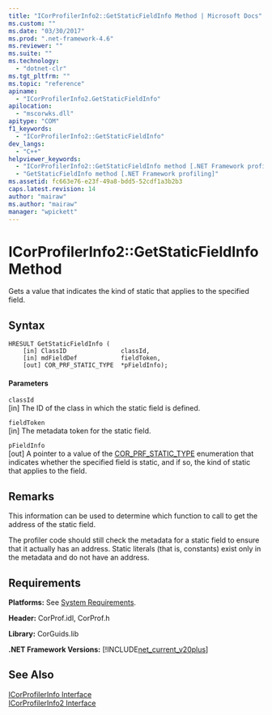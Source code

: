 ```yaml
---
title: "ICorProfilerInfo2::GetStaticFieldInfo Method | Microsoft Docs"
ms.custom: ""
ms.date: "03/30/2017"
ms.prod: ".net-framework-4.6"
ms.reviewer: ""
ms.suite: ""
ms.technology: 
  - "dotnet-clr"
ms.tgt_pltfrm: ""
ms.topic: "reference"
apiname: 
  - "ICorProfilerInfo2.GetStaticFieldInfo"
apilocation: 
  - "mscorwks.dll"
apitype: "COM"
f1_keywords: 
  - "ICorProfilerInfo2::GetStaticFieldInfo"
dev_langs: 
  - "C++"
helpviewer_keywords: 
  - "ICorProfilerInfo2::GetStaticFieldInfo method [.NET Framework profiling]"
  - "GetStaticFieldInfo method [.NET Framework profiling]"
ms.assetid: fc663e76-e23f-49a8-bdd5-52cdf1a3b2b3
caps.latest.revision: 14
author: "mairaw"
ms.author: "mairaw"
manager: "wpickett"
---
```

# ICorProfilerInfo2::GetStaticFieldInfo Method
Gets a value that indicates the kind of static that applies to the specified field.  
  
## Syntax  
  
```  
HRESULT GetStaticFieldInfo (  
    [in] ClassID               classId,  
    [in] mdFieldDef            fieldToken,  
    [out] COR_PRF_STATIC_TYPE  *pFieldInfo);  
```  
  
#### Parameters  
 `classId`  
 [in] The ID of the class in which the static field is defined.  
  
 `fieldToken`  
 [in] The metadata token for the static field.  
  
 `pFieldInfo`  
 [out] A pointer to a value of the [COR_PRF_STATIC_TYPE](../../../../docs/framework/unmanaged-api/profiling/cor-prf-static-type-enumeration.md) enumeration that indicates whether the specified field is static, and if so, the kind of static that applies to the field.  
  
## Remarks  
 This information can be used to determine which function to call to get the address of the static field.  
  
 The profiler code should still check the metadata for a static field to ensure that it actually has an address. Static literals (that is, constants) exist only in the metadata and do not have an address.  
  
## Requirements  
 **Platforms:** See [System Requirements](../../../../docs/framework/getting-started/system-requirements.md).  
  
 **Header:** CorProf.idl, CorProf.h  
  
 **Library:** CorGuids.lib  
  
 **.NET Framework Versions:** [!INCLUDE[net_current_v20plus](../../../../includes/net-current-v20plus-md.md)]  
  
## See Also  
 [ICorProfilerInfo Interface](../../../../docs/framework/unmanaged-api/profiling/icorprofilerinfo-interface.md)   
 [ICorProfilerInfo2 Interface](../../../../docs/framework/unmanaged-api/profiling/icorprofilerinfo2-interface.md)